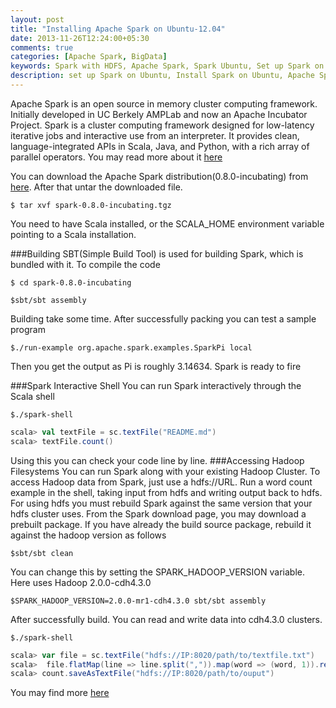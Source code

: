 ```yaml
---
layout: post
title: "Installing Apache Spark on Ubuntu-12.04"
date: 2013-11-26T12:24:00+05:30
comments: true
categories: [Apache Spark, BigData]
keywords: Spark with HDFS, Apache Spark, Spark Ubuntu, Set up Spark on ubuntu, Big Data Spark, Apache Spark Ubuntu, Install Spark on Ubuntu, Set up Spark, apache spark tutorial
description: set up Spark on Ubuntu, Install Spark on Ubuntu, Apache Spark set up in Ubuntu
---
```

Apache Spark is an open source in memory cluster computing framework. Initially developed in UC Berkely AMPLab and now an Apache Incubator Project.    Spark is a cluster computing framework designed for low-latency iterative jobs and interactive use from an interpreter. It provides clean, language-integrated APIs in Scala, Java, and Python, with a rich array of parallel operators. You may read more about it [here](http://spark.apache.org/)

You can download the Apache Spark distribution(0.8.0-incubating) from [here](http://d3kbcqa49mib13.cloudfront.net/spark-0.8.0-incubating.tgz). After that untar the downloaded file.
```
$ tar xvf spark-0.8.0-incubating.tgz
```
You need to have Scala installed, or the SCALA_HOME environment variable pointing to a Scala installation.

###Building
SBT(Simple Build Tool) is used for building Spark, which is bundled with it. To compile the code
```
$ cd spark-0.8.0-incubating

$sbt/sbt assembly
```
Building take some time. After successfully packing you can test a sample program  
```
$./run-example org.apache.spark.examples.SparkPi local
```
Then you get the output as 
Pi is roughly 3.14634. Spark is ready to fire

###Spark Interactive Shell
You can run Spark interactively through the Scala shell
```
$./spark-shell
```
```scala
scala> val textFile = sc.textFile("README.md")
scala> textFile.count()
```
Using this you can check your code line by line.
###Accessing Hadoop Filesystems
You can run Spark along with your existing Hadoop Cluster. To access Hadoop data from Spark, just use a hdfs://URL.  Run a word count example in the shell, taking input from hdfs and writing output back to hdfs. For using hdfs you must rebuild Spark against the same version that your hdfs cluster uses. From the Spark download page, you may download a prebuilt package.
If you have already the build source package, rebuild it against the hadoop version as follows
```
$sbt/sbt clean
```
You can change this by setting the SPARK_HADOOP_VERSION variable. Here uses Hadoop 2.0.0-cdh4.3.0
```
$SPARK_HADOOP_VERSION=2.0.0-mr1-cdh4.3.0 sbt/sbt assembly
```

After successfully build. You can read  and write data into cdh4.3.0 clusters.
```
$./spark-shell
```
```scala
scala> var file = sc.textFile("hdfs://IP:8020/path/to/textfile.txt")
scala>  file.flatMap(line => line.split(",")).map(word => (word, 1)).reduceByKey(_+_)
scala> count.saveAsTextFile("hdfs://IP:8020/path/to/ouput")
```
You may find more [here](http://spark.apache.org/docs/latest/quick-start.html)
